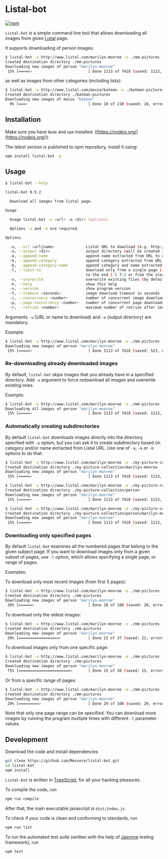 # Listal-bot

[![npm](https://img.shields.io/npm/v/listal-bot.svg)](https://npmjs.com/package/listal-bot)

`Listal-bot` is a simple command line tool that allows downloading all images
from given [Listal](http://www.listal.com) page.

It supports downloading of person images:

```bash
$ listal-bot -u http://www.listal.com/marilyn-monroe -o ./mm-pictures
Created destination directory ./mm-pictures
Downloading new images of person "marilyn-monroe"
 15% [=====>                         ] Done 1113 of 7418 (saved: 1113, errors: 0)
```

as well as images from other categories (including lists):

```bash
$ listal-bot -u http://www.listal.com/movie/batman -o ./batman-pictures
Created destination directory ./batman-pictures
Downloading new images of movie "batman"
  9% [===>                           ] Done 18 of 210 (saved: 18, errors: 0)
```

## Installation

Make sure you have `Node` and `npm` installed.
([https://nodejs.org/](https://nodejs.org/))

The latest version is published to npm repository, install it using:

```bash
npm install listal-bot -g
```

## Usage

```bash
$ listal-bot --help

listal-bot 0.5.2

  Download all images from listal page.

Usage

  Usage listal-bot -u <url> -o <dir> [options]

  Options -u and -o are required.

Options

  -u, --url <url|name>              Listal URL to download (e.g. http://www.listal.com/<name>), or simply <name>
  -o, --output <dir>                output directory (will be created if does not exist)
  -a, --append-name                 append name extracted from URL to output directory
  -k, --append-category             append category extracted from URL to output directory
  -b, --append-category-name        append category and name extracted from URL to output directory
  -l, --limit-to                    download only from a single page (-l 5), a range of pages (-l 3:6), from page
                                    to the end (-l 7:) or from the start to a page (-l :12)
  -x, --overwrite                   overwrite existing files (by default only new files are downloaded)
  -h, --help                        show this help
  -v, --version                     show program version
  -t, --timeout <seconds>           image download timeout in seconds (default: 5)
  -c, --concurrency <number>        number of concurrent image downloads (default: 6)
  -p, --page-concurrency <number>   number of concurrent page downloads (default: 3)
  -r, --retries <number>            maximum number of retries after image download error (default: 5)
```

Arguments `-u` (URL or name to download) and `-o` (output directory) are mandatory.

Example:

```bash
$ listal-bot -u http://www.listal.com/marilyn-monroe -o ./mm-pictures
Downloading new images of person "marilyn-monroe"
 15% [=====>                         ] Done 1113 of 7418 (saved: 523, errors: 0)
```

### Re-downloading already downloaded images

By default, `listal-bot` skips images that you already have in a specified directory.
Add `-x` argument to force redownload all images and overwrite existing ones.

Example:

```bash
$ listal-bot -u http://www.listal.com/marilyn-monroe -o ./mm-pictures -x
Downloading all images of person "marilyn-monroe"
 15% [=====>                         ] Done 1113 of 7418 (saved: 1113, errors: 0)
```

### Automatically creating subdirectories

By default `listal-bot` downloads images directly into the directory specified
with `-o` option, but you can ask it to create subdirectory based on category and/or name extracted
from Listal URL. Use one of `-a`, `-k` or `-b` options to do that:

```bash
$ listal-bot -u http://www.listal.com/marilyn-monroe -o ./my-picture-collection -a
Created destination directory ./my-picture-collection/marilyn-monroe
Downloading new images of person "marilyn-monroe"
 15% [=====>                         ] Done 1113 of 7418 (saved: 1113, errors: 0)
```

```bash
$ listal-bot -u http://www.listal.com/marilyn-monroe -o ./my-picture-collection -k
Created destination directory ./my-picture-collection/person
Downloading new images of person "marilyn-monroe"
 15% [=====>                         ] Done 1113 of 7418 (saved: 1113, errors: 0)
```

```bash
$ listal-bot -u http://www.listal.com/marilyn-monroe -o ./my-picture-collection -b
Created destination directory ./my-picture-collection/person/marilyn-monroe
Downloading new images of person "marilyn-monroe"
 15% [=====>                         ] Done 1113 of 7418 (saved: 1113, errors: 0)
```

### Downloading only specified pages

By default `listal-bot` examines all the numbered pages that belong to the given subject page.
If you want to download images only from a given subset of pages, use `-l` option, which
allows specifying a single page, or range of pages.

Examples:

To download only most recent images (from first 5 pages):

```bash
$ listal-bot -u http://www.listal.com/marilyn-monroe -o ./mm-pictures -l :5
Created destination directory ./mm-pictures
Downloading new images of person "marilyn-monroe"
 20% [======>                        ] Done 20 of 100 (saved: 20, errors: 0)
```

To download only the oldest images:

```bash
$ listal-bot -u http://www.listal.com/marilyn-monroe -o ./mm-pictures -l 370:
Created destination directory ./mm-pictures
Downloading new images of person "marilyn-monroe"
 59% [==================>            ] Done 22 of 37 (saved: 22, errors: 0)
```

To download images only from one specific page:

```bash
$ listal-bot -u http://www.listal.com/marilyn-monroe -o ./mm-pictures -l 17
Created destination directory ./mm-pictures
Downloading new images of person "marilyn-monroe"
 75% [=======================>       ] Done 15 of 20 (saved: 15, errors: 0)
```

Or from a specific range of pages:

```bash
$ listal-bot -u http://www.listal.com/marilyn-monroe -o ./mm-pictures -l 17:21
Created destination directory ./mm-pictures
Downloading new images of person "marilyn-monroe"
 29% [=========>                     ] Done 29 of 100 (saved: 29, errors: 0)
```

Note that only one page range can be specified. You can download more images by running
the program multiple times with different `-l` parameter values.

## Development

Download the code and install dependencies

```bash
git clone https://github.com/Messere/listal-bot.git
cd listal-bot
npm install
```

`Listal-bot` is written in [TypeScript](https://www.typescriptlang.org/), for all your
hacking pleasures.

To compile the code, run

```bash
npm run compile
```

After that, the main executable javascript is `dist/index.js`.

To check if your code is clean and conforming to standards, run

```bash
npm run lint
```

To run the automated test suite (written with the help of
[Jasmine](https://jasmine.github.io/) testing framework), run

```bash
npm test
```
